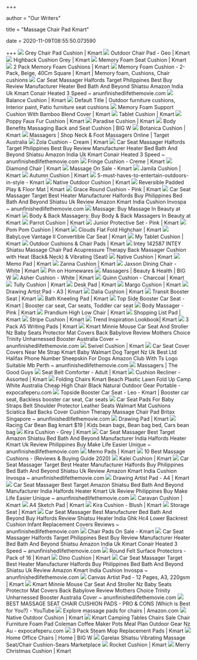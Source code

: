+++
        
author = "Our Writers"
        
title = "Massage Chair Pad Kmart"
        
date = 2020-11-09T08:55:50.073590
        
+++
[ ![](https://www.kmart.com.au/wcsstore/Kmart/images/ncatalog/f/6/42507956-1-f.jpg)](https://www.kmart.com.au/wcsstore/Kmart/images/ncatalog/f/6/42507956-1-f.jpg) Grey Chair Pad Cushion | Kmart
[ ![](https://www.kmart.com.au/wcsstore/Kmart/images/ncatalog/f/7/42759867-1-f.jpg)](https://www.kmart.com.au/wcsstore/Kmart/images/ncatalog/f/7/42759867-1-f.jpg) Outdoor Chair Pad - Geo | Kmart
[ ![](https://www.kmart.com.au/wcsstore/Kmart/images/ncatalog/f/8/42625148-1-f.jpg)](https://www.kmart.com.au/wcsstore/Kmart/images/ncatalog/f/8/42625148-1-f.jpg) Highback Cushion Grey | Kmart
[ ![](https://www.kmart.com.au/wcsstore/Kmart/images/ncatalog/f/0/42847090-1-f.jpg)](https://www.kmart.com.au/wcsstore/Kmart/images/ncatalog/f/0/42847090-1-f.jpg) Memory Foam Seat Cushion | Kmart
[ ![](https://www.kmart.com.au/wcsstore/Kmart/images/ncatalog/f/1/42833031-1-f.jpg)](https://www.kmart.com.au/wcsstore/Kmart/images/ncatalog/f/1/42833031-1-f.jpg) 2 Pack Memory Foam Cushions | Kmart
[ ![](https://i.pinimg.com/originals/6a/12/01/6a12015a06dddd7e62971f08becf09d4.jpg)](https://i.pinimg.com/originals/6a/12/01/6a12015a06dddd7e62971f08becf09d4.jpg) Memory Foam Cushion - 2-Pack, Beige, 40Cm Square | Kmart | Memory foam,  Cushions, Chair cushions
[ ![](https://www.anunfinishedlifethemovie.com/b/2020/02/car-seat-massager-halfords-target-philippines-best-buy-review-manufacturer-heater-bed-bath-and-beyond-shiatsu-amazon-india-uk-kmart-conair-heated-3-speed.jpg)](https://www.anunfinishedlifethemovie.com/b/2020/02/car-seat-massager-halfords-target-philippines-best-buy-review-manufacturer-heater-bed-bath-and-beyond-shiatsu-amazon-india-uk-kmart-conair-heated-3-speed.jpg) Car Seat Massager Halfords Target Philippines Best Buy Review Manufacturer  Heater Bed Bath And Beyond Shiatsu Amazon India Uk Kmart Conair Heated 3  Speed ~ anunfinishedlifethemovie.com
[ ![](https://www.kmart.com.au/wcsstore/Kmart/images/ncatalog/f/2/42837152-1-f.jpg)](https://www.kmart.com.au/wcsstore/Kmart/images/ncatalog/f/2/42837152-1-f.jpg) Balance Cushion | Kmart
[ ![](https://i.pinimg.com/originals/29/31/5a/29315ac25960cfafad1d9337a5453040.jpg)](https://i.pinimg.com/originals/29/31/5a/29315ac25960cfafad1d9337a5453040.jpg) Default Title | Outdoor furniture cushions, Interior paint, Patio furniture seat  cushions
[ ![](https://www.kmart.com.au/wcsstore/Kmart/images/ncatalog/f/9/42833079-1-f.jpg)](https://www.kmart.com.au/wcsstore/Kmart/images/ncatalog/f/9/42833079-1-f.jpg) Memory Foam Support Cushion With Bamboo Blend Cover | Kmart
[ ![](https://www.kmart.com.au/wcsstore/Kmart/images/ncatalog/f/3/42569633-1-f.jpg)](https://www.kmart.com.au/wcsstore/Kmart/images/ncatalog/f/3/42569633-1-f.jpg) Tablet Cushion | Kmart
[ ![](https://www.kmart.com.au/wcsstore/Kmart/images/ncatalog/f/2/42817772-1-f.jpg)](https://www.kmart.com.au/wcsstore/Kmart/images/ncatalog/f/2/42817772-1-f.jpg) Poppy Faux Fur Cushion | Kmart
[ ![](https://www.kmart.com.au/wcsstore/Kmart/images/ncatalog/f/1/42817741-1-f.jpg)](https://www.kmart.com.au/wcsstore/Kmart/images/ncatalog/f/1/42817741-1-f.jpg) Paradise Cushion | Kmart
[ ![](https://www.bigw.com.au/medias/sys_master/images/images/h5b/ha7/12416468189214.jpg)](https://www.bigw.com.au/medias/sys_master/images/images/h5b/ha7/12416468189214.jpg) Body Benefits Massaging Back and Seat Cushion | BIG W
[ ![](https://www.kmart.com.au/wcsstore/Kmart/images/ncatalog/f/2/42735212-1-f.jpg)](https://www.kmart.com.au/wcsstore/Kmart/images/ncatalog/f/2/42735212-1-f.jpg) Botanica Cushion | Kmart
[ ![](https://www.target.com.au/medias/static_content/product/images/grid/15/67/A1111567.jpg)](https://www.target.com.au/medias/static_content/product/images/grid/15/67/A1111567.jpg) Massagers | Shop Neck & Foot Massagers Online | Target Australia
[ ![](https://www.kmart.com.au/wcsstore/Kmart/images/ncatalog/f/2/42744092-1-f.jpg)](https://www.kmart.com.au/wcsstore/Kmart/images/ncatalog/f/2/42744092-1-f.jpg) Zola Cushion - Cream | Kmart
[ ![](https://www.anunfinishedlifethemovie.com/b/2020/02/best-car-seat-shiatsu-massager-manufacturer-review-buy-philippines-kmart-target-halfords-india-uk-heater-naipo-full-back-massage-cushion-with-heat-mgm-c11c-2016-728x410.jpg)](https://www.anunfinishedlifethemovie.com/b/2020/02/best-car-seat-shiatsu-massager-manufacturer-review-buy-philippines-kmart-target-halfords-india-uk-heater-naipo-full-back-massage-cushion-with-heat-mgm-c11c-2016-728x410.jpg) Car Seat Massager Halfords Target Philippines Best Buy Review Manufacturer  Heater Bed Bath And Beyond Shiatsu Amazon India Uk Kmart Conair Heated 3  Speed ~ anunfinishedlifethemovie.com
[ ![](https://www.kmart.com.au/wcsstore/Kmart/images/ncatalog/f/2/42641322-1-f.jpg)](https://www.kmart.com.au/wcsstore/Kmart/images/ncatalog/f/2/42641322-1-f.jpg) Fringe Cushion - Creme | Kmart
[ ![](https://www.kmart.com.au/wcsstore/Kmart/images/ncatalog/f/4/42442974-1-f.jpg)](https://www.kmart.com.au/wcsstore/Kmart/images/ncatalog/f/4/42442974-1-f.jpg) Diamond Chair | Kmart
[ ![](https://c.shld.net/rpx/i/s/i/spin/10164060/prod_21723582312?hei=245&wid=245&op_sharpen=1&qlt=85)](https://c.shld.net/rpx/i/s/i/spin/10164060/prod_21723582312?hei=245&wid=245&op_sharpen=1&qlt=85) Massage On Sale - Kmart
[ ![](https://www.kmart.com.au/wcsstore/Kmart/images/ncatalog/f/6/42744146-1-f.jpg)](https://www.kmart.com.au/wcsstore/Kmart/images/ncatalog/f/6/42744146-1-f.jpg) Jamila Cushion | Kmart
[ ![](https://www.kmart.com.au/wcsstore/Kmart/images/ncatalog/f/8/42817758-1-f.jpg)](https://www.kmart.com.au/wcsstore/Kmart/images/ncatalog/f/8/42817758-1-f.jpg) Autumn Cushion | Kmart
[ ![](https://www.kmart.com.au/wcsstore/Kmart/images/espots/oct-living-images_01.jpg)](https://www.kmart.com.au/wcsstore/Kmart/images/espots/oct-living-images_01.jpg) 5-must-haves-to-entertain-outdoors-in-style - Kmart
[ ![](https://www.kmart.com.au/wcsstore/Kmart/images/ncatalog/f/2/42759782-1-f.jpg)](https://www.kmart.com.au/wcsstore/Kmart/images/ncatalog/f/2/42759782-1-f.jpg) Native Outdoor Cushion | Kmart
[ ![](https://www.kmart.com.au/wcsstore/Kmart/images/ncatalog/f/1/42822011-1-f.jpg)](https://www.kmart.com.au/wcsstore/Kmart/images/ncatalog/f/1/42822011-1-f.jpg) Reversible Padded Play & Floor Mat | Kmart
[ ![](https://www.kmart.com.au/wcsstore/Kmart/images/ncatalog/f/5/42646525-1-f.jpg)](https://www.kmart.com.au/wcsstore/Kmart/images/ncatalog/f/5/42646525-1-f.jpg) Grace Round Cushion - Pink | Kmart
[ ![](https://www.anunfinishedlifethemovie.com/b/2020/02/best-car-seat-massager-manufacturer-target-buy-shiatsu-kmart-bed-bath-and-beyond-uk-amazon-heater-halfords-electric-massage-cushion-kneading-vibration-neck-back.jpg)](https://www.anunfinishedlifethemovie.com/b/2020/02/best-car-seat-massager-manufacturer-target-buy-shiatsu-kmart-bed-bath-and-beyond-uk-amazon-heater-halfords-electric-massage-cushion-kneading-vibration-neck-back.jpg) Car Seat Massager Target Best Heater Manufacturer Halfords Buy Philippines  Bed Bath And Beyond Shiatsu Uk Review Amazon Kmart India Cushion Invospa ~  anunfinishedlifethemovie.com
[ ![](https://c.shld.net/rpx/i/s/i/spin/10030872/prod_19534412812?hei=245&wid=245&op_sharpen=1&qlt=85)](https://c.shld.net/rpx/i/s/i/spin/10030872/prod_19534412812?hei=245&wid=245&op_sharpen=1&qlt=85) Massage: Buy Massage In Beauty at Kmart
[ ![](https://c.shld.net/rpx/i/s/i/spin/10030872/prod_19534404612?hei=245&wid=245&op_sharpen=1&qlt=85)](https://c.shld.net/rpx/i/s/i/spin/10030872/prod_19534404612?hei=245&wid=245&op_sharpen=1&qlt=85) Body & Back Massagers: Buy Body & Back Massagers In Beauty at Kmart
[ ![](https://www.kmart.com.au/wcsstore/Kmart/images/ncatalog/f/7/42893387-1-f.jpg)](https://www.kmart.com.au/wcsstore/Kmart/images/ncatalog/f/7/42893387-1-f.jpg) Parrot Cushion | Kmart
[ ![](https://www.kmart.com.au/wcsstore/Kmart/images/ncatalog/f/7/42621737-1-f.jpg)](https://www.kmart.com.au/wcsstore/Kmart/images/ncatalog/f/7/42621737-1-f.jpg) Junior Protective Set - Pink | Kmart
[ ![](https://www.kmart.com.au/wcsstore/Kmart/images/ncatalog/f/0/42827740-1-f.jpg)](https://www.kmart.com.au/wcsstore/Kmart/images/ncatalog/f/0/42827740-1-f.jpg) Pom Pom Cushion | Kmart
[ ![](https://www.kmart.com.au/wcsstore/Kmart/images/ncatalog/f/1/42318101-1-f.jpg)](https://www.kmart.com.au/wcsstore/Kmart/images/ncatalog/f/1/42318101-1-f.jpg) Clouds Flat Fold Highchair | Kmart
[ ![](https://www.kmart.com.au/wcsstore/Kmart/images/ncatalog/f/7/42398257-1-f.jpg)](https://www.kmart.com.au/wcsstore/Kmart/images/ncatalog/f/7/42398257-1-f.jpg) BabyLove Vantage II Convertible Car Seat | Kmart
[ ![](https://www.kmart.com.au/wcsstore/Kmart/images/ncatalog/f/7/42946267-1-f.jpg)](https://www.kmart.com.au/wcsstore/Kmart/images/ncatalog/f/7/42946267-1-f.jpg) My Tablet Cushion | Kmart
[ ![](https://www.kmart.com.au/wcsstore/Kmart/images/ncatalog/tf/2/42883012-1-tf.jpg)](https://www.kmart.com.au/wcsstore/Kmart/images/ncatalog/tf/2/42883012-1-tf.jpg) Outdoor Cushions & Chair Pads | Kmart
[ ![](https://c.shld.net/rpx/i/s/pi/mp/23539/prod_6535139427?src=https%3A%2F%2Fimages.monoprice.com%2Fproductlargeimages%2F425871.jpg&d=7f04acb8bd86bb32e9837887c3e53abb3d09c758&hei=333&wid=333&op_sharpen=1)](https://c.shld.net/rpx/i/s/pi/mp/23539/prod_6535139427?src=https%3A%2F%2Fimages.monoprice.com%2Fproductlargeimages%2F425871.jpg&d=7f04acb8bd86bb32e9837887c3e53abb3d09c758&hei=333&wid=333&op_sharpen=1) Intey 142587 INTEY Shiatsu Massage Chair Pad Acupressure Therapy Back Massager  Cushion with Heat (Back& Neck) & Vibrating (Seat)
[ ![](https://www.kmart.com.au/wcsstore/Kmart/images/ncatalog/f/3/42893363-1-f.jpg)](https://www.kmart.com.au/wcsstore/Kmart/images/ncatalog/f/3/42893363-1-f.jpg) Native Cushion | Kmart
[ ![](https://www.kmart.com.au/wcsstore/Kmart/images/ncatalog/f/5/42847205-1-f.jpg)](https://www.kmart.com.au/wcsstore/Kmart/images/ncatalog/f/5/42847205-1-f.jpg) Memo Pad | Kmart
[ ![](https://www.kmart.com.au/wcsstore/Kmart/images/ncatalog/f/6/42817826-1-f.jpg)](https://www.kmart.com.au/wcsstore/Kmart/images/ncatalog/f/6/42817826-1-f.jpg) Zanna Cushion | Kmart
[ ![](https://www.kmart.com.au/wcsstore/Kmart/images/ncatalog/f/3/42789673-1-f.jpg)](https://www.kmart.com.au/wcsstore/Kmart/images/ncatalog/f/3/42789673-1-f.jpg) Jaxson Dining Chair - White | Kmart
[ ![](https://i.pinimg.com/originals/1e/0d/fb/1e0dfbc3b39473b8f7b2deae64c444e3.png)](https://i.pinimg.com/originals/1e/0d/fb/1e0dfbc3b39473b8f7b2deae64c444e3.png) Pin on Homewares
[ ![](https://www.bigw.com.au/medias/sys_master/images/images/h8e/h74/16381166714910.jpg)](https://www.bigw.com.au/medias/sys_master/images/images/h8e/h74/16381166714910.jpg) Massagers | Beauty & Health | BIG W
[ ![](https://www.kmart.com.au/wcsstore/Kmart/images/ncatalog/f/7/42692287-1-f.jpg)](https://www.kmart.com.au/wcsstore/Kmart/images/ncatalog/f/7/42692287-1-f.jpg) Asher Cushion - White | Kmart
[ ![](https://www.kmart.com.au/wcsstore/Kmart/images/ncatalog/f/9/42742579-1-f.jpg)](https://www.kmart.com.au/wcsstore/Kmart/images/ncatalog/f/9/42742579-1-f.jpg) Quinn Cushion - Charcoal | Kmart
[ ![](https://www.kmart.com.au/wcsstore/Kmart/images/ncatalog/f/0/42881650-1-f.jpg)](https://www.kmart.com.au/wcsstore/Kmart/images/ncatalog/f/0/42881650-1-f.jpg) Tully Cushion | Kmart
[ ![](https://www.kmart.com.au/wcsstore/Kmart/images/ncatalog/f/7/42898917-1-f.jpg)](https://www.kmart.com.au/wcsstore/Kmart/images/ncatalog/f/7/42898917-1-f.jpg) Desk Pad | Kmart
[ ![](https://www.kmart.com.au/wcsstore/Kmart/images/ncatalog/f/2/42828532-1-f.jpg)](https://www.kmart.com.au/wcsstore/Kmart/images/ncatalog/f/2/42828532-1-f.jpg) Margo Cushion | Kmart
[ ![](https://www.kmart.com.au/wcsstore/Kmart/images/ncatalog/f/6/41667866-1-f.jpg)](https://www.kmart.com.au/wcsstore/Kmart/images/ncatalog/f/6/41667866-1-f.jpg) Drawing Artist Pad - A3 | Kmart
[ ![](https://www.kmart.com.au/wcsstore/Kmart/images/ncatalog/f/2/42742562-1-f.jpg)](https://www.kmart.com.au/wcsstore/Kmart/images/ncatalog/f/2/42742562-1-f.jpg) Dalia Cushion | Kmart
[ ![](https://www.kmart.com.au/wcsstore/Kmart/images/ncatalog/f/0/42343660-1-f.jpg)](https://www.kmart.com.au/wcsstore/Kmart/images/ncatalog/f/0/42343660-1-f.jpg) Transit Booster Seat | Kmart
[ ![](https://www.kmart.com.au/wcsstore/Kmart/images/ncatalog/f/1/42888161-1-f.jpg)](https://www.kmart.com.au/wcsstore/Kmart/images/ncatalog/f/1/42888161-1-f.jpg) Bath Kneeling Pad | Kmart
[ ![](https://i.pinimg.com/originals/69/a2/5a/69a25adc23b3dcc39caeb260576e58e7.jpg)](https://i.pinimg.com/originals/69/a2/5a/69a25adc23b3dcc39caeb260576e58e7.jpg) Top Side Booster Car Seat - Kmart | Booster car seat, Car seats, Toddler  car seat
[ ![](https://www.kmart.com.au/wcsstore/Kmart/images/ncatalog/f/9/42842309-1-f.jpg)](https://www.kmart.com.au/wcsstore/Kmart/images/ncatalog/f/9/42842309-1-f.jpg) Body Massager - Pink | Kmart
[ ![](https://www.kmart.com.au/wcsstore/Kmart/images/ncatalog/f/4/42648444-1-f.jpg)](https://www.kmart.com.au/wcsstore/Kmart/images/ncatalog/f/4/42648444-1-f.jpg) Prandium High Low Chair | Kmart
[ ![](https://www.kmart.com.au/wcsstore/Kmart/images/ncatalog/f/4/42897934-1-f.jpg)](https://www.kmart.com.au/wcsstore/Kmart/images/ncatalog/f/4/42897934-1-f.jpg) Shopping List Pad | Kmart
[ ![](https://www.kmart.com.au/wcsstore/Kmart/images/ncatalog/f/7/42893417-1-f.jpg)](https://www.kmart.com.au/wcsstore/Kmart/images/ncatalog/f/7/42893417-1-f.jpg) Stripe Cushion | Kmart
[ ![](https://www.kmart.com.au/wcsstore/Kmart/images/espots/AugustLiving-LB-290720-story1-carousel1.jpg)](https://www.kmart.com.au/wcsstore/Kmart/images/espots/AugustLiving-LB-290720-story1-carousel1.jpg) Trend Inspiration Lookbook| Kmart
[ ![](https://www.kmart.com.au/wcsstore/Kmart/images/ncatalog/f/5/41598825-1-f.jpg)](https://www.kmart.com.au/wcsstore/Kmart/images/ncatalog/f/5/41598825-1-f.jpg) 3 Pack A5 Writing Pads | Kmart
[ ![](https://www.anunfinishedlifethemovie.com/b/2020/05/kmart-minnie-mouse-car-seat-and-stroller-nz-baby-seats-protector-mat-covers-back-babylove-review-mothers-choice-trinity-unharnessed-booster-australia-cover-1088x1088.jpg)](https://www.anunfinishedlifethemovie.com/b/2020/05/kmart-minnie-mouse-car-seat-and-stroller-nz-baby-seats-protector-mat-covers-back-babylove-review-mothers-choice-trinity-unharnessed-booster-australia-cover-1088x1088.jpg) Kmart Minnie Mouse Car Seat And Stroller Nz Baby Seats Protector Mat Covers  Back Babylove Review Mothers Choice Trinity Unharnessed Booster Australia  Cover ~ anunfinishedlifethemovie.com
[ ![](https://www.kmart.com.au/wcsstore/Kmart/images/ncatalog/f/4/42833024-1-f.jpg)](https://www.kmart.com.au/wcsstore/Kmart/images/ncatalog/f/4/42833024-1-f.jpg) Swivel Cushion | Kmart
[ ![](https://www.anunfinishedlifethemovie.com/b/2020/06/car-seat-cover-covers-near-me-strap-kmart-baby-walmart-dog-target-nz-uk-best-ltd-halifax-phone-number-sheepskin-for-dogs-amazon-club-with-ts-logo-suitable-mb.jpg)](https://www.anunfinishedlifethemovie.com/b/2020/06/car-seat-cover-covers-near-me-strap-kmart-baby-walmart-dog-target-nz-uk-best-ltd-halifax-phone-number-sheepskin-for-dogs-amazon-club-with-ts-logo-suitable-mb.jpg) Car Seat Cover Covers Near Me Strap Kmart Baby Walmart Dog Target Nz Uk  Best Ltd Halifax Phone Number Sheepskin For Dogs Amazon Club With Ts Logo  Suitable Mb Perth ~ anunfinishedlifethemovie.com
[ ![](https://thegoodguys.sirv.com/products/50066971/50066971_639300.PNG?scale.height=215&scale.width=215&canvas.height=215&canvas.width=215&canvas.opacity=0)](https://thegoodguys.sirv.com/products/50066971/50066971_639300.PNG?scale.height=215&scale.width=215&canvas.height=215&canvas.width=215&canvas.opacity=0) Massagers | The Good Guys
[ ![](https://www.kmart.com.au/wcsstore/Kmart/images/ncatalog/f/2/41570852-1-f.jpg)](https://www.kmart.com.au/wcsstore/Kmart/images/ncatalog/f/2/41570852-1-f.jpg) Seat Belt Comforter - Adult | Kmart
[ ![](https://www.kmart.com.au/wcsstore/Kmart/images/ncatalog/f/4/42919254-1-f.jpg)](https://www.kmart.com.au/wcsstore/Kmart/images/ncatalog/f/4/42919254-1-f.jpg) Cushion Recliner - Assorted | Kmart
[ ![](https://www.expocafeperu.com/w/2020/08/folding-chairs-kmart-beach-plastic-lawn-fold-up-camp-white-australia-cheap-high-chair-black-natural.jpg)](https://www.expocafeperu.com/w/2020/08/folding-chairs-kmart-beach-plastic-lawn-fold-up-camp-white-australia-cheap-high-chair-black-natural.jpg) Folding Chairs Kmart Beach Plastic Lawn Fold Up Camp White Australia Cheap  High Chair Black Natural Outdoor Gear Portable - expocafeperu.com
[ ![](https://i.pinimg.com/originals/9b/9c/37/9b9c37bafe2e447cc0b8d70a5eb6329f.jpg)](https://i.pinimg.com/originals/9b/9c/37/9b9c37bafe2e447cc0b8d70a5eb6329f.jpg) Topside Booster Car Seat - Leo - Kmart | Booster car seat, Backless booster  car seat, Car seats
[ ![](https://www.anunfinishedlifethemovie.com/b/2020/02/car-seat-strap-pads-amazon-protector-mat-for-leather-seats-belt-uk-kmart-pad-cushion-universal-orthopaedic-massage-back-lightest-infant-pa-laws-4ever-cover-one-1088x1088.jpg)](https://www.anunfinishedlifethemovie.com/b/2020/02/car-seat-strap-pads-amazon-protector-mat-for-leather-seats-belt-uk-kmart-pad-cushion-universal-orthopaedic-massage-back-lightest-infant-pa-laws-4ever-cover-one-1088x1088.jpg) Car Seat Pads For Baby Straps Belt Shoulder Protector Leather Seats Walmart Mat  Cushions Sciatica Bad Backs Cover Cushion Therapy Massage Chair Pad Britax  Singapore ~ anunfinishedlifethemovie.com
[ ![](https://www.kmart.com.au/wcsstore/Kmart/images/ncatalog/f/3/41962213-1-f.jpg)](https://www.kmart.com.au/wcsstore/Kmart/images/ncatalog/f/3/41962213-1-f.jpg) Drawing Pad | Kmart
[ ![](https://i.pinimg.com/564x/15/ff/cd/15ffcdb1c9dfaa1054f7e4be3ac65682.jpg)](https://i.pinimg.com/564x/15/ff/cd/15ffcdb1c9dfaa1054f7e4be3ac65682.jpg) Racing Car Bean Bag kmart $19 | Kids bean bags, Bean bag bed, Cars bean bag
[ ![](https://www.kmart.com.au/wcsstore/Kmart/images/ncatalog/f/8/42427438-1-f.jpg)](https://www.kmart.com.au/wcsstore/Kmart/images/ncatalog/f/8/42427438-1-f.jpg) Kira Cushion - Grey | Kmart
[ ![](https://www.anunfinishedlifethemovie.com/b/2020/02/car-seat-massager-halfords-target-amazon-best-uk-heater-india-buy-kmart-bed-bath-and-beyond-front-covers-diono-recall-poncho-club-rear-carhartt-truck-safety-1088x1099.jpg)](https://www.anunfinishedlifethemovie.com/b/2020/02/car-seat-massager-halfords-target-amazon-best-uk-heater-india-buy-kmart-bed-bath-and-beyond-front-covers-diono-recall-poncho-club-rear-carhartt-truck-safety-1088x1099.jpg) Car Seat Massager Best Target Amazon Shiatsu Bed Bath And Beyond  Manufacturer India Halfords Heater Kmart Uk Review Philippines Buy Make  Life Easier Unique ~ anunfinishedlifethemovie.com
[ ![](https://www.kmart.com.au/wcsstore/Kmart/images/ncatalog/f/1/42846161-1-f.jpg)](https://www.kmart.com.au/wcsstore/Kmart/images/ncatalog/f/1/42846161-1-f.jpg) Memo Pads | Kmart
[ ![](https://www.massagexpert.net/wp-content/uploads/2019/03/Make-Lemonade-Shiatsu-Vibration-Rolling-Massaging-Cushion.jpg)](https://www.massagexpert.net/wp-content/uploads/2019/03/Make-Lemonade-Shiatsu-Vibration-Rolling-Massaging-Cushion.jpg) 10 Best Massage Cushions - (Reviews & Buying Guide 2020)
[ ![](https://www.kmart.com.au/wcsstore/Kmart/images/ncatalog/f/2/42881612-1-f.jpg)](https://www.kmart.com.au/wcsstore/Kmart/images/ncatalog/f/2/42881612-1-f.jpg) Kalei Cushion | Kmart
[ ![](https://www.anunfinishedlifethemovie.com/b/2020/02/car-seat-massager-best-buy-shiatsu-halfords-heater-kmart-uk-amazon-philippines-bed-bath-and-beyond-massage-cushion-in-addis-ababa-qefira-autozone-covers-chicco.jpeg)](https://www.anunfinishedlifethemovie.com/b/2020/02/car-seat-massager-best-buy-shiatsu-halfords-heater-kmart-uk-amazon-philippines-bed-bath-and-beyond-massage-cushion-in-addis-ababa-qefira-autozone-covers-chicco.jpeg) Car Seat Massager Target Best Heater Manufacturer Halfords Buy Philippines  Bed Bath And Beyond Shiatsu Uk Review Amazon Kmart India Cushion Invospa ~  anunfinishedlifethemovie.com
[ ![](https://www.kmart.com.au/wcsstore/Kmart/images/ncatalog/f/5/41667835-1-f.jpg)](https://www.kmart.com.au/wcsstore/Kmart/images/ncatalog/f/5/41667835-1-f.jpg) Drawing Artist Pad - A4 | Kmart
[ ![](https://www.anunfinishedlifethemovie.com/b/2020/02/car-seat-massager-best-target-amazon-shiatsu-bed-bath-and-beyond-manufacturer-india-halfords-heater-kmart-uk-review-philippines-buy-make-life-easier-unique.jpg)](https://www.anunfinishedlifethemovie.com/b/2020/02/car-seat-massager-best-target-amazon-shiatsu-bed-bath-and-beyond-manufacturer-india-halfords-heater-kmart-uk-review-philippines-buy-make-life-easier-unique.jpg) Car Seat Massager Best Target Amazon Shiatsu Bed Bath And Beyond  Manufacturer India Halfords Heater Kmart Uk Review Philippines Buy Make  Life Easier Unique ~ anunfinishedlifethemovie.com
[ ![](https://www.kmart.com.au/wcsstore/Kmart/images/ncatalog/f/2/42916062-1-f.jpg)](https://www.kmart.com.au/wcsstore/Kmart/images/ncatalog/f/2/42916062-1-f.jpg) Caravan Cushion | Kmart
[ ![](https://www.kmart.com.au/wcsstore/Kmart/images/ncatalog/f/1/42425991-1-f.jpg)](https://www.kmart.com.au/wcsstore/Kmart/images/ncatalog/f/1/42425991-1-f.jpg) A4 Sketch Pad | Kmart
[ ![](https://www.kmart.com.au/wcsstore/Kmart/images/ncatalog/f/7/42427407-1-f.jpg)](https://www.kmart.com.au/wcsstore/Kmart/images/ncatalog/f/7/42427407-1-f.jpg) Kira Cushion - Blush | Kmart
[ ![](https://www.kmart.com.au/wcsstore/Kmart/images/ncatalog/f/3/42828013-1-f.jpg)](https://www.kmart.com.au/wcsstore/Kmart/images/ncatalog/f/3/42828013-1-f.jpg) Storage Seat | Kmart
[ ![](https://www.anunfinishedlifethemovie.com/b/2020/02/car-seat-massager-best-heater-uk-india-halfords-kmart-philippines-amazon-target-review-buy-manufacturer-bed-bath-and-beyond-beurer-3d-hd-shiatsu-massage-harvey.jpg)](https://www.anunfinishedlifethemovie.com/b/2020/02/car-seat-massager-best-heater-uk-india-halfords-kmart-philippines-amazon-target-review-buy-manufacturer-bed-bath-and-beyond-beurer-3d-hd-shiatsu-massage-harvey.jpg) Car Seat Massager Best Manufacturer Bed Bath And Beyond Buy Halfords Review  Shiatsu Heater India Ghk Hc4 Lower Backrest Cushion Infant Replacement  Covers Reviews ~ anunfinishedlifethemovie.com
[ ![](https://c.shld.net/rpx/i/s/pi/mp/27954/prod_14241109317?src=http%3A%2F%2Fgm-images.amiventures.net%2FAMI2%2FB06VWPN8R6_L1.jpg&d=44133f93d5213dbb9171b9ae13b552e93c9310f6&hei=245&wid=245&op_sharpen=1&qlt=85)](https://c.shld.net/rpx/i/s/pi/mp/27954/prod_14241109317?src=http%3A%2F%2Fgm-images.amiventures.net%2FAMI2%2FB06VWPN8R6_L1.jpg&d=44133f93d5213dbb9171b9ae13b552e93c9310f6&hei=245&wid=245&op_sharpen=1&qlt=85) Chair Pads On Sale - Kmart
[ ![](https://www.anunfinishedlifethemovie.com/b/2020/02/car-seat-massager-target-best-heater-manufacturer-halfords-buy-philippines-bed-bath-and-beyond-shiatsu-uk-review-amazon-kmart-india-cushion-invospa.gif)](https://www.anunfinishedlifethemovie.com/b/2020/02/car-seat-massager-target-best-heater-manufacturer-halfords-buy-philippines-bed-bath-and-beyond-shiatsu-uk-review-amazon-kmart-india-cushion-invospa.gif) Car Seat Massager Halfords Target Philippines Best Buy Review Manufacturer  Heater Bed Bath And Beyond Shiatsu Amazon India Uk Kmart Conair Heated 3  Speed ~ anunfinishedlifethemovie.com
[ ![](https://www.kmart.com.au/wcsstore/Kmart/images/ncatalog/f/4/42067894-1-f.jpg)](https://www.kmart.com.au/wcsstore/Kmart/images/ncatalog/f/4/42067894-1-f.jpg) Round Felt Surface Protectors - Pack of 16 | Kmart
[ ![](https://www.kmart.com.au/wcsstore/Kmart/images/ncatalog/f/8/42827818-1-f.jpg)](https://www.kmart.com.au/wcsstore/Kmart/images/ncatalog/f/8/42827818-1-f.jpg) Dino Cushion | Kmart
[ ![](https://www.anunfinishedlifethemovie.com/b/2020/02/car-seat-massager-kmart-best-manufacturer-amazon-review-bed-bath-and-beyond-heater-india-uk-shiatsu-halfords-philippines-buy-target-cooling-cushion-with-1088x1088.jpg)](https://www.anunfinishedlifethemovie.com/b/2020/02/car-seat-massager-kmart-best-manufacturer-amazon-review-bed-bath-and-beyond-heater-india-uk-shiatsu-halfords-philippines-buy-target-cooling-cushion-with-1088x1088.jpg) Car Seat Massager Target Best Heater Manufacturer Halfords Buy Philippines  Bed Bath And Beyond Shiatsu Uk Review Amazon Kmart India Cushion Invospa ~  anunfinishedlifethemovie.com
[ ![](https://www.kmart.com.au/wcsstore/Kmart/images/ncatalog/f/3/41667873-1-f.jpg)](https://www.kmart.com.au/wcsstore/Kmart/images/ncatalog/f/3/41667873-1-f.jpg) Canvas Artist Pad - 12 Pages, A3, 220gsm | Kmart
[ ![](https://www.anunfinishedlifethemovie.com/b/2020/05/kmart-car-seats-nz-baby-seat-covers-and-strollers-booster-with-back-25-4-cheaper-than-walmart-alcom-stroller-safety-first-infant-colorado-laws-nuna-batman-1088x1311.png)](https://www.anunfinishedlifethemovie.com/b/2020/05/kmart-car-seats-nz-baby-seat-covers-and-strollers-booster-with-back-25-4-cheaper-than-walmart-alcom-stroller-safety-first-infant-colorado-laws-nuna-batman-1088x1311.png) Kmart Minnie Mouse Car Seat And Stroller Nz Baby Seats Protector Mat Covers  Back Babylove Review Mothers Choice Trinity Unharnessed Booster Australia  Cover ~ anunfinishedlifethemovie.com
[ ![](https://i.ytimg.com/vi/M8tX9WyZrDc/maxresdefault.jpg)](https://i.ytimg.com/vi/M8tX9WyZrDc/maxresdefault.jpg) BEST MASSAGE SEAT CHAIR CUSHION PADS - PRO & CONS (Which is Best for You?)  - YouTube
[ ![](https://m.media-amazon.com/images/I/81I7uDYD7CL._SS350_AC_.jpg)](https://m.media-amazon.com/images/I/81I7uDYD7CL._SS350_AC_.jpg) Explore massage pads for chairs | Amazon.com
[ ![](https://www.kmart.com.au/wcsstore/Kmart/images/ncatalog/tf/5/42759775-1-tf.jpg)](https://www.kmart.com.au/wcsstore/Kmart/images/ncatalog/tf/5/42759775-1-tf.jpg) Native Outdoor Cushion | Kmart
[ ![](https://www.expocafeperu.com/w/2020/07/kmart-camping-tables-chairs-sale-chair-furniture-foam-pad-coleman-coffee-maker-pots-meal-plan.jpg)](https://www.expocafeperu.com/w/2020/07/kmart-camping-tables-chairs-sale-chair-furniture-foam-pad-coleman-coffee-maker-pots-meal-plan.jpg) Kmart Camping Tables Chairs Sale Chair Furniture Foam Pad Coleman Coffee  Maker Pots Meal Plan Outdoor Gear Nz Au - expocafeperu.com
[ ![](https://www.kmart.com.au/wcsstore/Kmart/images/ncatalog/f/0/42735700-1-f.jpg)](https://www.kmart.com.au/wcsstore/Kmart/images/ncatalog/f/0/42735700-1-f.jpg) 3 Pack Steam Mop Replacement Pads | Kmart
[ ![](https://www.bigw.com.au/medias/sys_master/images/images/h51/h2d/14264094031902.jpg)](https://www.bigw.com.au/medias/sys_master/images/images/h51/h2d/14264094031902.jpg) Home Office Chairs | Home | BIG W
[ ![](https://c.shld.net/rpx/i/s/i/spin/10164060/prod_21723582112?hei=333&wid=333&op_sharpen=1)](https://c.shld.net/rpx/i/s/i/spin/10164060/prod_21723582112?hei=333&wid=333&op_sharpen=1) Garelax Shiatsu Vibrating Massage Seat/Chair Cushion-Sears Marketplace
[ ![](https://www.kmart.com.au/wcsstore/Kmart/images/ncatalog/f/3/42897903-1-f.jpg)](https://www.kmart.com.au/wcsstore/Kmart/images/ncatalog/f/3/42897903-1-f.jpg) Rocket Cushion | Kmart
[ ![](https://www.kmart.com.au/wcsstore/Kmart/images/ncatalog/f/9/42916079-1-f.jpg)](https://www.kmart.com.au/wcsstore/Kmart/images/ncatalog/f/9/42916079-1-f.jpg) Merry Christmas Cushion | Kmart
